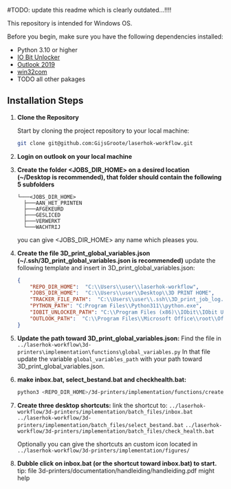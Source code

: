 #TODO: update this readme which is clearly outdated...!!!!




This repository is intended for Windows OS.

Before you begin, make sure you have the following dependencies installed:

- Python 3.10 or higher
- [IO Bit Unlocker](https://www.iobit.com/nl/iobit-unlocker.php#)
- [Outlook 2019](https://microsoft-outlook.en.softonic.com/)
- [win32com](todo)
- TODO all other pakages

## Installation Steps

1. **Clone the Repository**

   Start by cloning the project repository to your local machine:

   ```bash
   git clone git@github.com:GijsGroote/laserhok-workflow.git
   ```

2. **Login on outlook on your local machine**

3. **Create the folder <JOBS_DIR_HOME> on a desired location (~/Desktop is recommended), that folder should contain the following 5 subfolders**

    ```text
   └───<JOBS_DIR_HOME>
      ├───AAN_HET_PRINTEN
      ├───AFGEKEURD
      ├───GESLICED
      ├───VERWERKT
      └───WACHTRIJ
    ```

   you can give <JOBS_DIR_HOME> any name which pleases you.

4. **Create the file 3D_print_global_variables.json (~/.ssh/3D_print_global_variables.json is recommended)**
   update the following template and insert in 3D_print_global_variables.json:

   ```json
   {
       "REPO_DIR_HOME":  "C:\\Users\\user\\laserhok-workflow",
       "JOBS_DIR_HOME":  "C:\\Users\\user\\Desktop\\3D PRINT HOME",
       "TRACKER_FILE_PATH":  "C:\\Users\\user\\.ssh\\3D_print_job_log.json",
       "PYTHON_PATH": "C:Program Files\\Python311\\python.exe",
       "IOBIT_UNLOCKER_PATH": "C:\\Program Files (x86)\\IObit\\IObit Unlocker\\IObitUnlocker.exe",
       "OUTLOOK_PATH":  "C:\\Program Files\\Microsoft Office\\root\\Office16\\OUTLOOK.EXE",
   }
   ```

5. **Update the path toward 3D_print_global_variables.json:**
    Find the file in `../laserhok-workflow\3d-printers\implementation\functions\global_variables.py`
    In that file update the variable `global_variables_path` with your path toward 3D_print_global_variables.json.  

6. **make inbox.bat, select_bestand.bat and checkhealth.bat:**
   ```bash
   python3 <REPO_DIR_HOME>/3d-printers/implementation/functions/create_batch_files.py
   ```
   
7. **Create three desktop shortcuts:**
   link the shortcut to:
 `../laserhok-workflow/3d-printers/implementation/batch_files/inbox.bat`
 `../laserhok-workflow/3d-printers/implementation/batch_files/select_bestand.bat`
 `../laserhok-workflow/3d-printers/implementation/batch_files/check_health.bat`

   Optionally you can give the shortcuts an custom icon located in
`../laserhok-workflow/3d-printers/implementation/figures/`

8. **Dubble click on inbox.bat (or the shortcut toward inbox.bat) to start.**
   tip: file 3d-printers/documentation/handleiding/handleiding.pdf might help
